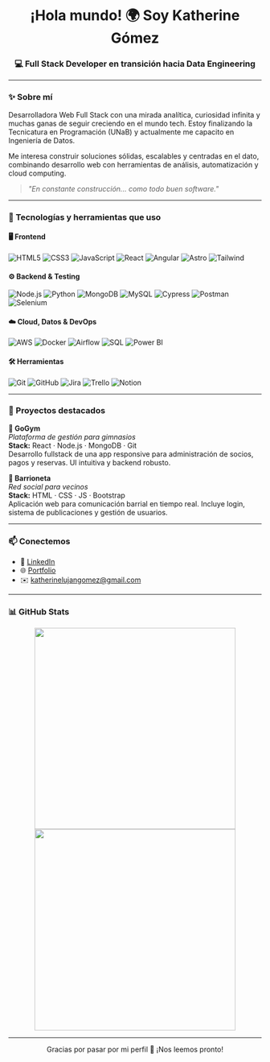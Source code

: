 <h1 align="center">¡Hola mundo! 🌍 Soy Katherine Gómez</h1>
<h3 align="center">💻 Full Stack Developer en transición hacia Data Engineering</h3>

---

### ✨ Sobre mí

Desarrolladora Web Full Stack con una mirada analítica, curiosidad infinita y muchas ganas de seguir creciendo en el mundo tech. Estoy finalizando la Tecnicatura en Programación (UNaB) y actualmente me capacito en Ingeniería de Datos.

Me interesa construir soluciones sólidas, escalables y centradas en el dato, combinando desarrollo web con herramientas de análisis, automatización y cloud computing.

> *"En constante construcción... como todo buen software."*

---

### 🔧 Tecnologías y herramientas que uso

#### 🖥️ Frontend
![HTML5](https://img.shields.io/badge/-HTML5-E34F26?logo=html5&logoColor=white&style=flat)
![CSS3](https://img.shields.io/badge/-CSS3-1572B6?logo=css3&logoColor=white&style=flat)
![JavaScript](https://img.shields.io/badge/-JavaScript-F7DF1E?logo=javascript&logoColor=black&style=flat)
![React](https://img.shields.io/badge/-React-61DAFB?logo=react&logoColor=black&style=flat)
![Angular](https://img.shields.io/badge/-Angular-DD0031?logo=angular&logoColor=white&style=flat)
![Astro](https://img.shields.io/badge/-Astro-000000?logo=astro&logoColor=white&style=flat)
![Tailwind](https://img.shields.io/badge/-TailwindCSS-38B2AC?logo=tailwindcss&logoColor=white&style=flat)

#### ⚙️ Backend & Testing
![Node.js](https://img.shields.io/badge/-Node.js-339933?logo=node.js&logoColor=white&style=flat)
![Python](https://img.shields.io/badge/-Python-3776AB?logo=python&logoColor=white&style=flat)
![MongoDB](https://img.shields.io/badge/-MongoDB-47A248?logo=mongodb&logoColor=white&style=flat)
![MySQL](https://img.shields.io/badge/-MySQL-4479A1?logo=mysql&logoColor=white&style=flat)
![Cypress](https://img.shields.io/badge/-Cypress-17202C?logo=cypress&logoColor=white&style=flat)
![Postman](https://img.shields.io/badge/-Postman-FF6C37?logo=postman&logoColor=white&style=flat)
![Selenium](https://img.shields.io/badge/-Selenium-43B02A?logo=selenium&logoColor=white&style=flat)

#### ☁️ Cloud, Datos & DevOps
![AWS](https://img.shields.io/badge/-AWS-232F3E?logo=amazonaws&logoColor=white&style=flat)
![Docker](https://img.shields.io/badge/-Docker-2496ED?logo=docker&logoColor=white&style=flat)
![Airflow](https://img.shields.io/badge/-Airflow-017CEE?logo=apacheairflow&logoColor=white&style=flat)
![SQL](https://img.shields.io/badge/-SQL-4479A1?logo=sqlite&logoColor=white&style=flat)
![Power BI](https://img.shields.io/badge/-PowerBI-F2C811?logo=powerbi&logoColor=black&style=flat)

#### 🛠️ Herramientas
![Git](https://img.shields.io/badge/-Git-F05032?logo=git&logoColor=white&style=flat)
![GitHub](https://img.shields.io/badge/-GitHub-181717?logo=github&logoColor=white&style=flat)
![Jira](https://img.shields.io/badge/-Jira-0052CC?logo=jira&logoColor=white&style=flat)
![Trello](https://img.shields.io/badge/-Trello-0052CC?logo=trello&logoColor=white&style=flat)
![Notion](https://img.shields.io/badge/-Notion-000000?logo=notion&logoColor=white&style=flat)

---

### 🧩 Proyectos destacados

**📌 GoGym**  
_Plataforma de gestión para gimnasios_  
**Stack:** React · Node.js · MongoDB · Git  
Desarrollo fullstack de una app responsive para administración de socios, pagos y reservas. UI intuitiva y backend robusto.

**📌 Barrioneta**  
_Red social para vecinos_  
**Stack:** HTML · CSS · JS · Bootstrap  
Aplicación web para comunicación barrial en tiempo real. Incluye login, sistema de publicaciones y gestión de usuarios.

---

### 📫 Conectemos

- 💼 [LinkedIn](https://www.linkedin.com/in/katherinelujangomez/)
- 🌐 [Portfolio](https://portfoliokatherinegomez.netlify.app/)
- ✉️ katherinelujangomez@gmail.com

---

### 📊 GitHub Stats

<p align="center">
  <img src="https://github-readme-stats.vercel.app/api?username=KLGomez&show_icons=true&theme=radical" width="400"/>
  <img src="https://github-readme-stats.vercel.app/api/top-langs/?username=KLGomez&layout=compact&theme=radical" width="400"/>
</p>

---

<p align="center">Gracias por pasar por mi perfil 💖 ¡Nos leemos pronto!</p>
